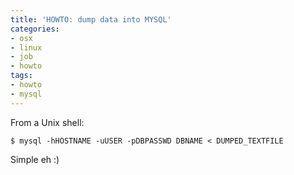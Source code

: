 ```yaml
---
title: 'HOWTO: dump data into MYSQL'
categories:
- osx
- linux
- job
- howto
tags:
- howto
- mysql
---
```

From a Unix shell:

    
    
    $ mysql -hHOSTNAME -uUSER -pDBPASSWD DBNAME < DUMPED_TEXTFILE

  
Simple eh :)

